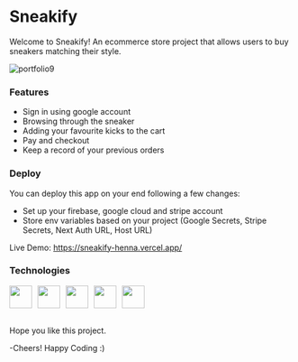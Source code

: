 <h1>Sneakify</h1>
Welcome to Sneakify! An ecommerce store project that allows users to buy sneakers matching their style. 


![portfolio9](https://user-images.githubusercontent.com/66684807/236599375-fa64c664-1f0a-42f9-8a8a-8aef34339445.png)

<h3>
Features
</h3>
<ul>
  <li> Sign in using google account</li>
  <li>Browsing through the sneaker </li>
  <li>Adding your favourite kicks to the cart</li>
  <li>Pay and checkout</li>
  <li>Keep a record of your previous orders</li>
</ul>

<h3>
Deploy
</h3>

You can deploy this app on your end following a few changes:
- Set up your firebase, google cloud and stripe account
- Store env variables based on your project (Google Secrets, Stripe Secrets, Next Auth URL, Host URL)

Live Demo: https://sneakify-henna.vercel.app/

<h3>Technologies</h3>
<div style="display: flex;">
  <img src="https://user-images.githubusercontent.com/66684807/236600372-9c034e36-a9dd-4f94-a257-3fa5b70f38bc.png" width="40" style="margin-right: 10px;">
  <img src="https://user-images.githubusercontent.com/66684807/236600391-337d029c-2a69-4b82-9b1b-1b58c9b65972.png" width="40" style="margin-right: 10px;">
  <img src="https://user-images.githubusercontent.com/66684807/236600415-cec0bc8e-3b7c-4db3-b01a-52bff7411c0c.png" width="40" style="margin-right: 10px;">
  <img src="https://user-images.githubusercontent.com/66684807/236600433-ecb8cd60-a839-4b79-be1c-84135b2d9237.png" width="40" style="margin-right: 10px;">
  <img src="https://user-images.githubusercontent.com/66684807/236600450-a9b83572-c118-4915-89e0-2e043cc66e95.png" width="40">
</div>


<br>

Hope you like this project.
  
-Cheers! Happy Coding :)
